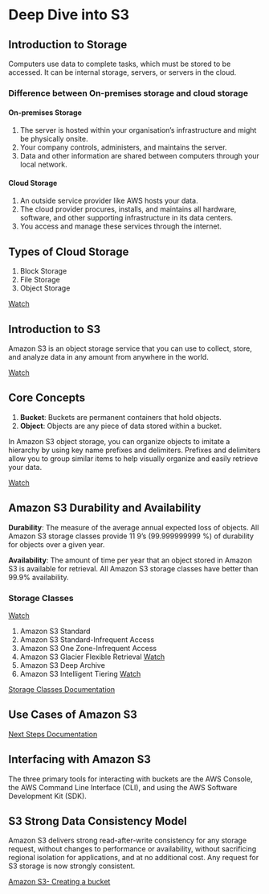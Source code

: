 # Deep Dive into S3

## Introduction to Storage

Computers use data to complete tasks, which must be stored to be accessed. It can be internal storage, servers, or servers in the cloud.

### Difference between On-premises storage and cloud storage

#### On-premises Storage

1. The server is hosted within your organisation’s infrastructure and might be physically onsite.
2. Your company controls, administers, and maintains the server.
3. Data and other information are shared between computers through your local network.

#### Cloud Storage

1. An outside service provider like AWS hosts your data.
2. The cloud provider procures, installs, and maintains all hardware, software, and other supporting infrastructure in its data centers.
3. You access and manage these services through the internet.

## Types of Cloud Storage

1. Block Storage
2. File Storage
3. Object Storage

 [Watch](https://www.youtube.com/watch?v=sswLpKeAoxs)

## Introduction to S3

Amazon S3 is an object storage service that you can use to collect, store, and analyze data in any amount from anywhere in the world.

[Watch](https://www.youtube.com/watch?v=_I14_sXHO8U)

## Core Concepts

1. **Bucket**: Buckets are permanent containers that hold objects.
2. **Object**: Objects are any piece of data stored within a bucket.

In Amazon S3 object storage, you can organize objects to imitate a hierarchy by using key name prefixes and delimiters. Prefixes and delimiters allow you to group similar items to help visually organize and easily retrieve your data.

[Watch](https://www.youtube.com/watch?v=tfU0JEZjcsg)

## Amazon S3 Durability and Availability

**Durability**: The measure of the average annual expected loss of objects. All Amazon S3 storage classes provide 11 9’s (99.999999999 %) of durability for objects over a given year.

**Availability**: The amount of time per year that an object stored in Amazon S3 is available for retrieval. All Amazon S3 storage classes have better than 99.9% availability.

### Storage Classes

[Watch](https://www.youtube.com/watch?v=wYclDu6GhkU)

1. Amazon S3 Standard
2. Amazon S3 Standard-Infrequent Access
3. Amazon S3 One Zone-Infrequent Access
4. Amazon S3 Glacier Flexible Retrieval
   [Watch](https://www.youtube.com/watch?v=gMzVi7Z8zBo)
5. Amazon S3 Deep Archive
6. Amazon S3 Intelligent Tiering
   [Watch](https://www.youtube.com/watch?v=6brzBokCYV0)

[Storage Classes Documentation](https://aws.amazon.com/s3/storage-classes/)

## Use Cases of Amazon S3

[Next Steps Documentation](https://docs.aws.amazon.com/AmazonS3/latest/userguide/getting-started-next-steps.html)

## Interfacing with Amazon S3

The three primary tools for interacting with buckets are the AWS Console, the AWS Command Line Interface (CLI), and using the AWS Software Development Kit (SDK).

## S3 Strong Data Consistency Model

Amazon S3 delivers strong read-after-write consistency for any storage request, without changes to performance or availability, without sacrificing regional isolation for applications, and at no additional cost. Any request for S3 storage is now strongly consistent.

[Amazon S3- Creating a bucket](https://www.youtube.com/watch?v=mDRoyPFJvlU)
